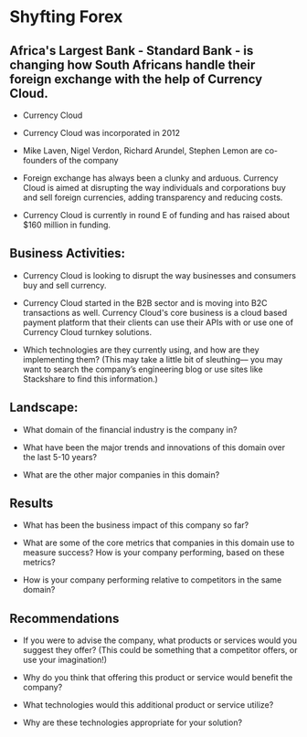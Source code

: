 # Shyfting Forex

## Africa's Largest Bank - Standard Bank - is changing how South Africans handle their foreign exchange with the help of Currency Cloud. 

* Currency Cloud

* Currency Cloud was incorporated in 2012

* Mike Laven, Nigel Verdon, Richard Arundel, Stephen Lemon are co-founders of the company

* Foreign exchange has always been a clunky and arduous. Currency Cloud is aimed at disrupting the way individuals and corporations buy and sell foreign currencies, adding transparency and reducing costs. 

* Currency Cloud is currently in round E of funding and has raised about $160 million in funding. 


## Business Activities:

* Currency Cloud is looking to disrupt the way businesses and consumers buy and sell currency. 

* Currency Cloud started in the B2B sector and is moving into B2C transactions as well. 
Currency Cloud's core business is a cloud based payment platform that their clients can use their APIs with or use one of Currency Cloud turnkey solutions. 

* Which technologies are they currently using, and how are they implementing them? (This may take a little bit of sleuthing–– you may want to search the company’s engineering blog or use sites like Stackshare to find this information.)


## Landscape:

* What domain of the financial industry is the company in?

* What have been the major trends and innovations of this domain over the last 5-10 years?

* What are the other major companies in this domain?


## Results

* What has been the business impact of this company so far?

* What are some of the core metrics that companies in this domain use to measure success? How is your company performing, based on these metrics?

* How is your company performing relative to competitors in the same domain?


## Recommendations

* If you were to advise the company, what products or services would you suggest they offer? (This could be something that a competitor offers, or use your imagination!)

* Why do you think that offering this product or service would benefit the company?

* What technologies would this additional product or service utilize?

* Why are these technologies appropriate for your solution?
